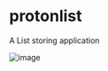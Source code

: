 # protonlist
A List storing application

![image](https://user-images.githubusercontent.com/30863296/169509769-9434c0a3-5f60-46c3-86e3-bbe9aa865fa4.png)
